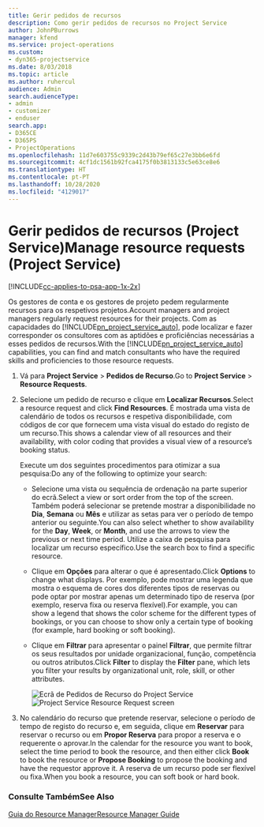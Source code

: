 ```yaml
---
title: Gerir pedidos de recursos
description: Como gerir pedidos de recursos no Project Service
author: JohnPBurrows
manager: kfend
ms.service: project-operations
ms.custom:
- dyn365-projectservice
ms.date: 8/03/2018
ms.topic: article
ms.author: ruhercul
audience: Admin
search.audienceType:
- admin
- customizer
- enduser
search.app:
- D365CE
- D365PS
- ProjectOperations
ms.openlocfilehash: 11d7e603755c9339c2d43b79ef65c27e3bb6e6fd
ms.sourcegitcommit: 4cf1dc1561b92fca4175f0b3813133c5e63ce8e6
ms.translationtype: HT
ms.contentlocale: pt-PT
ms.lasthandoff: 10/28/2020
ms.locfileid: "4129017"
---
```

# <a name="manage-resource-requests-project-service"></a><span data-ttu-id="71803-103">Gerir pedidos de recursos (Project Service)</span><span class="sxs-lookup"><span data-stu-id="71803-103">Manage resource requests (Project Service)</span></span>

[!INCLUDE[cc-applies-to-psa-app-1x-2x](../includes/cc-applies-to-psa-app-1x-2x.md)]

<span data-ttu-id="71803-104">Os gestores de conta e os gestores de projeto pedem regularmente recursos para os respetivos projetos.</span><span class="sxs-lookup"><span data-stu-id="71803-104">Account managers and project managers regularly request resources for their projects.</span></span> <span data-ttu-id="71803-105">Com as capacidades do [!INCLUDE[pn_project_service_auto](../includes/pn-project-service-auto.md)], pode localizar e fazer corresponder os consultores com as aptidões e proficiências necessárias a esses pedidos de recursos.</span><span class="sxs-lookup"><span data-stu-id="71803-105">With the [!INCLUDE[pn_project_service_auto](../includes/pn-project-service-auto.md)] capabilities, you can find and match consultants who have the required skills and proficiencies to those resource requests.</span></span>  
  
1. <span data-ttu-id="71803-106">Vá para **Project Service** > **Pedidos de Recurso**.</span><span class="sxs-lookup"><span data-stu-id="71803-106">Go to **Project Service** > **Resource Requests**.</span></span>  
  
2. <span data-ttu-id="71803-107">Selecione um pedido de recurso e clique em **Localizar Recursos**.</span><span class="sxs-lookup"><span data-stu-id="71803-107">Select a resource request and click **Find Resources**.</span></span> <span data-ttu-id="71803-108">É mostrada uma vista de calendário de todos os recursos e respetiva disponibilidade, com códigos de cor que fornecem uma vista visual do estado do registo de um recurso.</span><span class="sxs-lookup"><span data-stu-id="71803-108">This shows a calendar view of all resources and their availability, with color coding that provides a visual view of a resource’s booking status.</span></span>  
  
    <span data-ttu-id="71803-109">Execute um dos seguintes procedimentos para otimizar a sua pesquisa:</span><span class="sxs-lookup"><span data-stu-id="71803-109">Do any of the following to optimize your search:</span></span>  
  
   -   <span data-ttu-id="71803-110">Selecione uma vista ou sequência de ordenação na parte superior do ecrã.</span><span class="sxs-lookup"><span data-stu-id="71803-110">Select a view or sort order from the top of the screen.</span></span> <span data-ttu-id="71803-111">Também poderá selecionar se pretende mostrar a disponibilidade no **Dia**, **Semana** ou **Mês** e utilizar as setas para ver o período de tempo anterior ou seguinte.</span><span class="sxs-lookup"><span data-stu-id="71803-111">You can also select whether to show availability for the **Day**, **Week**, or **Month**, and use the arrows to view the previous or next time period.</span></span> <span data-ttu-id="71803-112">Utilize a caixa de pesquisa para localizar um recurso específico.</span><span class="sxs-lookup"><span data-stu-id="71803-112">Use the search box to find a specific resource.</span></span>  
  
   -   <span data-ttu-id="71803-113">Clique em **Opções** para alterar o que é apresentado.</span><span class="sxs-lookup"><span data-stu-id="71803-113">Click **Options** to change what displays.</span></span> <span data-ttu-id="71803-114">Por exemplo, pode mostrar uma legenda que mostra o esquema de cores dos diferentes tipos de reservas ou pode optar por mostrar apenas um determinado tipo de reserva (por exemplo, reserva fixa ou reserva flexível).</span><span class="sxs-lookup"><span data-stu-id="71803-114">For example, you can show a legend that shows the color scheme for the different types of bookings, or you can choose to show only a certain type of booking (for example, hard booking or soft booking).</span></span>  
  
   -   <span data-ttu-id="71803-115">Clique em **Filtrar** para apresentar o painel **Filtrar**, que permite filtrar os seus resultados por unidade organizacional, função, competência ou outros atributos.</span><span class="sxs-lookup"><span data-stu-id="71803-115">Click **Filter** to display the **Filter** pane, which lets you filter your results by organizational unit, role, skill, or other attributes.</span></span>  
  
       <span data-ttu-id="71803-116">![Ecrã de Pedidos de Recurso do Project Service](../psa/media/project-service-resource-request-screen.png "Ecrã de Pedidos de Recurso do Project Service")</span><span class="sxs-lookup"><span data-stu-id="71803-116">![Project Service Resource Request screen](../psa/media/project-service-resource-request-screen.png "Project Service Resource Request screen")</span></span>  
  
3. <span data-ttu-id="71803-117">No calendário do recurso que pretende reservar, selecione o período de tempo de registo do recurso e, em seguida, clique em **Reservar** para reservar o recurso ou em **Propor Reserva** para propor a reserva e o requerente o aprovar.</span><span class="sxs-lookup"><span data-stu-id="71803-117">In the calendar for the resource you want to book, select the time period to book the resource, and then either click **Book** to book the resource or **Propose Booking** to propose the booking and have the requestor approve it.</span></span> <span data-ttu-id="71803-118">A reserva de um recurso pode ser flexível ou fixa.</span><span class="sxs-lookup"><span data-stu-id="71803-118">When you book a resource, you can soft book or hard book.</span></span>  
  
### <a name="see-also"></a><span data-ttu-id="71803-119">Consulte Também</span><span class="sxs-lookup"><span data-stu-id="71803-119">See Also</span></span>  
 [<span data-ttu-id="71803-120">Guia do Resource Manager</span><span class="sxs-lookup"><span data-stu-id="71803-120">Resource Manager Guide</span></span>](../psa/resource-manager-guide.md)
